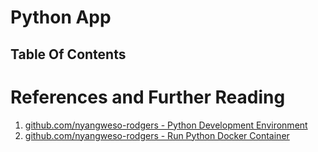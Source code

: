 # Python App

## Table Of Contents

# References and Further Reading

1. [github.com/nyangweso-rodgers - Python Development Environment](https://github.com/nyangweso-rodgers/Programming-with-Python/blob/main/01-Python-Development-Environment/Readme.md)
2. [github.com/nyangweso-rodgers - Run Python Docker Container](https://github.com/nyangweso-rodgers/Programming-with-Python/blob/main/01-Python-Development-Environment/01-Run-Python-Docker-Container/Readme.md)
